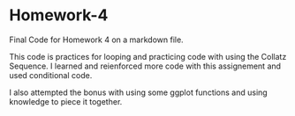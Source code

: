 # Homework-4

Final Code for Homework 4 on a markdown file. 

This code is practices for looping and practicing code with using the Collatz Sequence.
I learned and reienforced more code with this assignement and used conditional code. 

I also attempted the bonus with using some ggplot functions and using knowledge to piece it together. 

